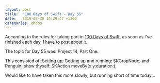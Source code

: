 ```yaml
---
layout: post
title:  "100 Days of Swift - Day 55"
date:   2019-03-30 14:29:47 +1300
categories: ohdos
---
```

According to the rules for taking part in [100 Days of Swift](https://www.hackingwithswift.com/100), as soon as I've finished each day, I have to post about it.

The topic for Day 55 was: Project 14, Part One.

This consisted of: Setting up; Getting up and running: SKCropNode; and Penguin, show thyself: SKAction moveBy(x:y:duration:).

Would like to have taken this more slowly, but running short of time today...
